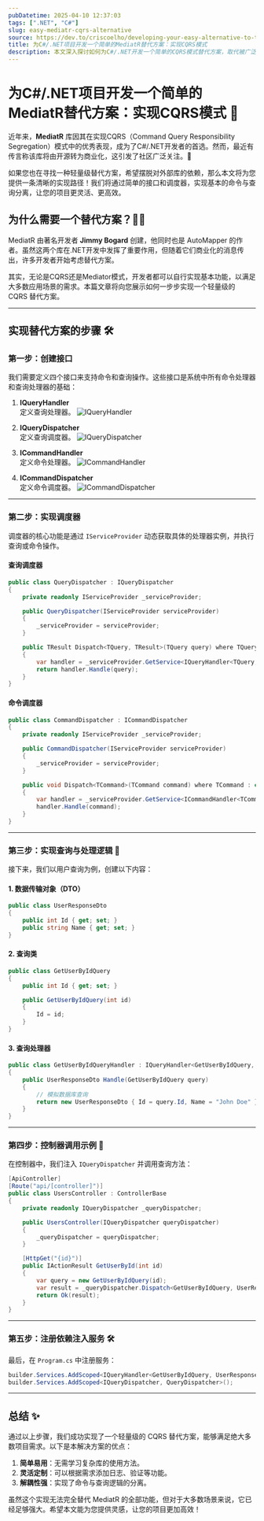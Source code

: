 ```yaml
---
pubDatetime: 2025-04-10 12:37:03
tags: [".NET", "C#"]
slug: easy-mediatr-cqrs-alternative
source: https://dev.to/criscoelho/developing-your-easy-alternative-to-the-mediatr-library-in-c-1og2
title: 为C#/.NET项目开发一个简单的MediatR替代方案：实现CQRS模式
description: 本文深入探讨如何为C#/.NET开发一个简单的CQRS模式替代方案，取代被广泛使用的MediatR库。通过四个接口和调度器的实现，轻松打造属于自己的中介者模式。
---
```


# 为C#/.NET项目开发一个简单的MediatR替代方案：实现CQRS模式 🚀

近年来，**MediatR** 库因其在实现CQRS（Command Query Responsibility Segregation）模式中的优秀表现，成为了C#/.NET开发者的首选。然而，最近有传言称该库将由开源转为商业化，这引发了社区广泛关注。🤔

如果您也在寻找一种轻量级替代方案，希望摆脱对外部库的依赖，那么本文将为您提供一条清晰的实现路径！我们将通过简单的接口和调度器，实现基本的命令与查询分离，让您的项目更灵活、更高效。

## 为什么需要一个替代方案？🤷‍♂️

MediatR 由著名开发者 **Jimmy Bogard** 创建，他同时也是 AutoMapper 的作者。虽然这两个库在.NET开发中发挥了重要作用，但随着它们商业化的消息传出，许多开发者开始考虑替代方案。

其实，无论是CQRS还是Mediator模式，开发者都可以自行实现基本功能，以满足大多数应用场景的需求。本篇文章将向您展示如何一步步实现一个轻量级的 CQRS 替代方案。

---

## 实现替代方案的步骤 🛠️

### 第一步：创建接口

我们需要定义四个接口来支持命令和查询操作。这些接口是系统中所有命令处理器和查询处理器的基础：

1. **IQueryHandler**  
   定义查询处理器。
   ![IQueryHandler](https://media2.dev.to/dynamic/image/width=800%2Cheight=%2Cfit=scale-down%2Cgravity=auto%2Cformat=auto/https%3A%2F%2Fdev-to-uploads.s3.amazonaws.com%2Fuploads%2Farticles%2Fd66gcaaqm14fz7p4qfob.png)

2. **IQueryDispatcher**  
   定义查询调度器。
   ![IQueryDispatcher](https://media2.dev.to/dynamic/image/width=800%2Cheight=%2Cfit=scale-down%2Cgravity=auto%2Cformat=auto/https%3A%2F%2Fdev-to-uploads.s3.amazonaws.com%2Fuploads%2Farticles%2F8ytznkei5jxagxe051mi.png)

3. **ICommandHandler**  
   定义命令处理器。
   ![ICommandHandler](https://media2.dev.to/dynamic/image/width=800%2Cheight=%2Cfit=scale-down%2Cgravity=auto/https%3A%2F%2Fdev-to-uploads.s3.amazonaws.com%2Fuploads%2Farticles%2Fsp1ea81kib0gr5n7fltf.png)

4. **ICommandDispatcher**  
   定义命令调度器。
   ![ICommandDispatcher](https://media2.dev.to/dynamic/image/width=800%2Cheight=%2Cfit=scale-down%2Cgravity=auto/https%3A%2F%2Fdev-to-uploads.s3.amazonaws.com%2Fuploads%2Farticles%2F7spp7e9jaq4l9nqn0ayh.png)

---

### 第二步：实现调度器

调度器的核心功能是通过 `IServiceProvider` 动态获取具体的处理器实例，并执行查询或命令操作。

#### 查询调度器

```csharp
public class QueryDispatcher : IQueryDispatcher
{
    private readonly IServiceProvider _serviceProvider;

    public QueryDispatcher(IServiceProvider serviceProvider)
    {
        _serviceProvider = serviceProvider;
    }

    public TResult Dispatch<TQuery, TResult>(TQuery query) where TQuery : class
    {
        var handler = _serviceProvider.GetService<IQueryHandler<TQuery, TResult>>();
        return handler.Handle(query);
    }
}
```

#### 命令调度器

```csharp
public class CommandDispatcher : ICommandDispatcher
{
    private readonly IServiceProvider _serviceProvider;

    public CommandDispatcher(IServiceProvider serviceProvider)
    {
        _serviceProvider = serviceProvider;
    }

    public void Dispatch<TCommand>(TCommand command) where TCommand : class
    {
        var handler = _serviceProvider.GetService<ICommandHandler<TCommand>>();
        handler.Handle(command);
    }
}
```

---

### 第三步：实现查询与处理逻辑 🌟

接下来，我们以用户查询为例，创建以下内容：

#### 1. 数据传输对象（DTO）

```csharp
public class UserResponseDto
{
    public int Id { get; set; }
    public string Name { get; set; }
}
```

#### 2. 查询类

```csharp
public class GetUserByIdQuery
{
    public int Id { get; set; }

    public GetUserByIdQuery(int id)
    {
        Id = id;
    }
}
```

#### 3. 查询处理器

```csharp
public class GetUserByIdQueryHandler : IQueryHandler<GetUserByIdQuery, UserResponseDto>
{
    public UserResponseDto Handle(GetUserByIdQuery query)
    {
        // 模拟数据库查询
        return new UserResponseDto { Id = query.Id, Name = "John Doe" };
    }
}
```

---

### 第四步：控制器调用示例 📡

在控制器中，我们注入 `IQueryDispatcher` 并调用查询方法：

```csharp
[ApiController]
[Route("api/[controller]")]
public class UsersController : ControllerBase
{
    private readonly IQueryDispatcher _queryDispatcher;

    public UsersController(IQueryDispatcher queryDispatcher)
    {
        _queryDispatcher = queryDispatcher;
    }

    [HttpGet("{id}")]
    public IActionResult GetUserById(int id)
    {
        var query = new GetUserByIdQuery(id);
        var result = _queryDispatcher.Dispatch<GetUserByIdQuery, UserResponseDto>(query);
        return Ok(result);
    }
}
```

---

### 第五步：注册依赖注入服务 🛠️

最后，在 `Program.cs` 中注册服务：

```csharp
builder.Services.AddScoped<IQueryHandler<GetUserByIdQuery, UserResponseDto>, GetUserByIdQueryHandler>();
builder.Services.AddScoped<IQueryDispatcher, QueryDispatcher>();
```

---

## 总结 ✨

通过以上步骤，我们成功实现了一个轻量级的 CQRS 替代方案，能够满足绝大多数项目需求。以下是本解决方案的优点：

1. **简单易用**：无需学习复杂库的使用方法。
2. **灵活定制**：可以根据需求添加日志、验证等功能。
3. **解耦性强**：实现了命令与查询逻辑的分离。

虽然这个实现无法完全替代 MediatR 的全部功能，但对于大多数场景来说，它已经足够强大。希望本文能为您提供灵感，让您的项目更加高效！
